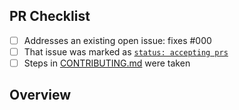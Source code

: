 <!-- 👋 Hi, thanks for sending a PR to notion-dav! 💖.
Please fill out all fields below and make sure each item is true and [x] checked.
Otherwise we may not be able to review your PR. -->

## PR Checklist

- [ ] Addresses an existing open issue: fixes #000
- [ ] That issue was marked as [`status: accepting prs`](https://github.com/auscyber/notion-dav/issues?q=is%3Aopen+is%3Aissue+label%3A%22status%3A+accepting+prs%22)
- [ ] Steps in [CONTRIBUTING.md](https://github.com/auscyber/notion-dav/blob/main/.github/CONTRIBUTING.md) were taken

## Overview

<!-- Description of what is changed and how the code change does that. -->
